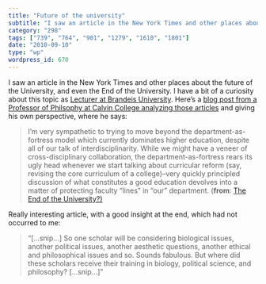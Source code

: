 ```yaml
---
title: "Future of the university"
subtitle: "I saw an article in the New York Times and other places about the future of the University, and even..."
category: "298"
tags: ["739", "764", "901", "1279", "1610", "1801"]
date: "2010-09-10"
type: "wp"
wordpress_id: 670
---
```

I saw an article in the New York Times and other places about the future of the University, and even the End of the University. I have a bit of a curiosity about this topic as [Lecturer at Brandeis University](http://www.brandeis.edu/jbs/r2010programs/websservices/index.html). Here’s a [blog post from a Professor of Philsophy at Calvin College analyzing those articles](http://forsclavigera.blogspot.com/2009/04/end-of-university.html) and giving his own perspective, where he says:
> I’m very sympathetic to trying to move beyond the department-as-fortress model which currently dominates higher education, despite all of our talk of interdisciplinarity. While we might have a veneer of cross-disciplinary collaboration, the department-as-fortress rears its ugly head whenever we start talking about curricular reform (say, revising the core curriculum of a college)–very quickly principled discussion of what constitutes a good education devolves into a matter of protecting faculty “lines” in “our” department. (**from**: [The End of the University?)](http://forsclavigera.blogspot.com/2009/04/end-of-university.html)

Really interesting article, with a good insight at the end, which had not occurred to me:

> “[…snip…] So one scholar will be considering biological issues, another political issues, another aesthetic questions, another ethical and philosophical issues and so. Sounds fabulous. But where did these scholars receive their training in biology, political science, and philosophy? […snip…]”